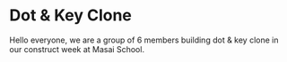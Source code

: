 # Dot & Key Clone
Hello everyone, we are a group of 6 members building dot & key clone in our construct week at Masai School.
